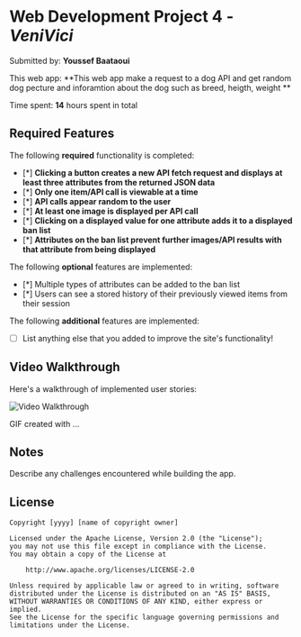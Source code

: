 # Web Development Project 4 - *VeniVici*

Submitted by: **Youssef Baataoui**

This web app: **This web app make a request to a dog API and get random dog pecture and inforamtion about the dog such as breed, heigth, weight **

Time spent: **14** hours spent in total

## Required Features

The following **required** functionality is completed:

- [*] **Clicking a button creates a new API fetch request and displays at least three attributes from the returned JSON data**
- [*] **Only one item/API call is viewable at a time**
- [*] **API calls appear random to the user**
- [*] **At least one image is displayed per API call**
- [*] **Clicking on a displayed value for one attribute adds it to a displayed ban list**
- [*] **Attributes on the ban list prevent further images/API results with that attribute from being displayed**

The following **optional** features are implemented:

- [*] Multiple types of attributes can be added to the ban list
- [*] Users can see a stored history of their previously viewed items from their session

The following **additional** features are implemented:

* [ ] List anything else that you added to improve the site's functionality!

## Video Walkthrough

Here's a walkthrough of implemented user stories:



<img src='https://imgur.com/a/Ktt2PpR' title='Video Walkthrough' width='' alt='Video Walkthrough' />

<!-- Replace this with whatever GIF tool you used! -->
GIF created with ...  
<!-- Recommended tools:
[Kap](https://getkap.co/) for macOS
[ScreenToGif](https://www.screentogif.com/) for Windows
[peek](https://github.com/phw/peek) for Linux. -->

## Notes

Describe any challenges encountered while building the app.

## License

    Copyright [yyyy] [name of copyright owner]

    Licensed under the Apache License, Version 2.0 (the "License");
    you may not use this file except in compliance with the License.
    You may obtain a copy of the License at

        http://www.apache.org/licenses/LICENSE-2.0

    Unless required by applicable law or agreed to in writing, software
    distributed under the License is distributed on an "AS IS" BASIS,
    WITHOUT WARRANTIES OR CONDITIONS OF ANY KIND, either express or implied.
    See the License for the specific language governing permissions and
    limitations under the License.
